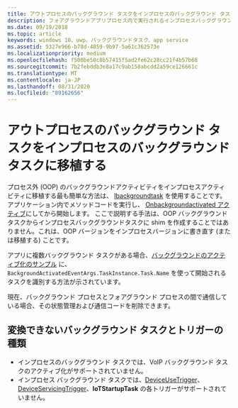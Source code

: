 ```yaml
---
title: アウトプロセスのバックグラウンド タスクをインプロセスのバックグラウンド タスクに移植する
description: フォアグラウンドアプリプロセス内で実行されるインプロセスバックグラウンドタスクに、アウトプロセスバックグラウンドタスクを移植します。
ms.date: 09/19/2018
ms.topic: article
keywords: windows 10、uwp、バックグラウンドタスク、app service
ms.assetid: 5327e966-b78d-4859-9b97-5a61c362573e
ms.localizationpriority: medium
ms.openlocfilehash: f500be50c8b57415f5ad2fe62c28cc21f4b57b68
ms.sourcegitcommit: 7b2febddb3e8a17c9ab158abcdd2a59ce126661c
ms.translationtype: MT
ms.contentlocale: ja-JP
ms.lasthandoff: 08/31/2020
ms.locfileid: "89162656"
---
```

# <a name="port-an-out-of-process-background-task-to-an-in-process-background-task"></a>アウトプロセスのバックグラウンド タスクをインプロセスのバックグラウンド タスクに移植する

プロセス外 (OOP) のバックグラウンドアクティビティをインプロセスアクティビティに移植する最も簡単な方法は、 [Ibackgroundtask](/uwp/api/windows.applicationmodel.background.ibackgroundtask.run?f=255&MSPPError=-2147217396) を使用することです。アプリケーション内でメソッドコードを実行し、 [Onbackgroundactivated アクティブ](/uwp/api/windows.ui.xaml.application.onbackgroundactivated)にしてから開始します。 ここで説明する手法は、OOP バックグラウンドタスクからインプロセスバックグラウンドタスクに shim を作成することではありません。これは、OOP バージョンをインプロセスバージョンに書き直す (または移植する) ことです。

アプリに複数バックグラウンド タスクがある場合、[バックグラウンドのアクティブ化のサンプル](https://github.com/Microsoft/Windows-universal-samples/tree/dev/Samples/BackgroundActivation) に、`BackgroundActivatedEventArgs.TaskInstance.Task.Name` を使って開始されるタスクを識別する方法が示されています。

現在、バックグラウンド プロセスとフォアグラウンド プロセスの間で通信している場合、その状態管理および通信コードを削除できます。

## <a name="background-tasks-and-trigger-types-that-cannot-be-converted"></a>変換できないバックグラウンド タスクとトリガーの種類

* インプロセスのバックグラウンド タスクでは、VoIP バックグラウンド タスクのアクティブ化がサポートされていません。
* インプロセス バックグラウンド タスクでは、[DeviceUseTrigger](/uwp/api/windows.applicationmodel.background.deviceusetrigger?f=255&MSPPError=-2147217396)、[DeviceServicingTrigger](/uwp/api/windows.applicationmodel.background.deviceservicingtrigger)、**IoTStartupTask** の各トリガーがサポートされていません。